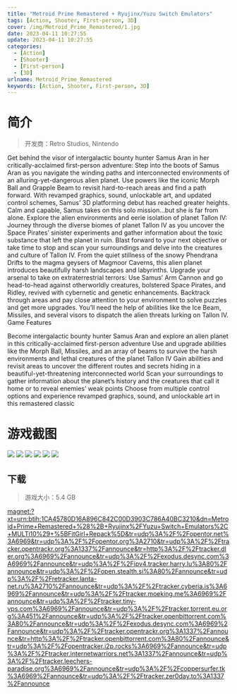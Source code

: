 ```yaml
---
title: "Metroid Prime Remastered + Ryujinx/Yuzu Switch Emulators"
tags: [Action, Shooter, First-person, 3D]
cover: /img/Metroid_Prime_Remastered/1.jpg
date: 2023-04-11 10:27:55
update: 2023-04-11 10:27:55
categories: 
  - [Action]
  - [Shooter]
  - [First-person]
  - [3D]
urlname: Metroid_Prime_Remastered
keywords: [Action, Shooter, First-person, 3D]
---
```

# 简介

> 开发商：Retro Studios, Nintendo

Get behind the visor of intergalactic bounty hunter Samus Aran in her critically-acclaimed first-person adventure:
Step into the boots of Samus Aran as you navigate the winding paths and interconnected environments of an alluring-yet-dangerous alien planet. Use powers like the iconic Morph Ball and Grapple Beam to revisit hard-to-reach areas and find a path forward. With revamped graphics, sound, unlockable art, and updated control schemes, Samus’ 3D platforming debut has reached greater heights. Calm and capable, Samus takes on this solo mission…but she is far from alone.
Explore the alien environments and eerie isolation of planet Tallon IV:
Journey through the diverse biomes of planet Tallon IV as you uncover the Space Pirates’ sinister experiments and gather information about the toxic substance that left the planet in ruin. Blast forward to your next objective or take time to stop and scan your surroundings and delve into the creatures and culture of Tallon IV. From the quiet stillness of the snowy Phendrana Drifts to the magma geysers of Magmoor Caverns, this alien planet introduces beautifully harsh landscapes and labyrinths.
Upgrade your arsenal to take on extraterrestrial terrors:
Use Samus’ Arm Cannon and go head-to-head against otherworldly creatures, bolstered Space Pirates, and Ridley, revived with cybernetic and genetic enhancements. Backtrack through areas and pay close attention to your environment to solve puzzles and get more upgrades. You’ll need the help of abilities like the Ice Beam, Missiles, and several visors to dispatch the alien threats lurking on Tallon IV.
Game Features

Become intergalactic bounty hunter Samus Aran and explore an alien planet in this critically-acclaimed first-person adventure
Use and upgrade abilities like the Morph Ball, Missiles, and an array of beams to survive the harsh environments and lethal creatures of the planet Tallon IV
Gain abilities and revisit areas to uncover the different routes and secrets hiding in a beautiful-yet-threatening interconnected world
Scan your surroundings to gather information about the planet’s history and the creatures that call it home or to reveal enemies’ weak points
Choose from multiple control options and experience revamped graphics, sound, and unlockable art in this remastered classic

# 游戏截图

![](/img/Metroid_Prime_Remastered/2.jpg)
![](/img/Metroid_Prime_Remastered/3.jpg)
![](/img/Metroid_Prime_Remastered/4.jpg)
![](/img/Metroid_Prime_Remastered/5.jpg)
![](/img/Metroid_Prime_Remastered/6.jpg)
![](/img/Metroid_Prime_Remastered/7.jpg)


## 下载

> 游戏大小：5.4 GB

[magnet:?xt=urn:btih:1CA45780D16A896C842C00D3903C786A40BC3210&amp;dn=Metroid+Prime+Remastered+%28%2B+Ryujinx%2FYuzu+Switch+Emulators%2C+MULTi10%29+%5BFitGirl+Repack%5D&amp;tr=udp%3A%2F%2Fopentor.net%3A6969&amp;tr=udp%3A%2F%2Fopentor.org%3A2710&amp;tr=udp%3A%2F%2Ftracker.opentrackr.org%3A1337%2Fannounce&amp;tr=http%3A%2F%2Ftracker.dler.org%3A6969%2Fannounce&amp;tr=udp%3A%2F%2Fexodus.desync.com%3A6969%2Fannounce&amp;tr=udp%3A%2F%2Fipv4.tracker.harry.lu%3A80%2Fannounce&amp;tr=udp%3A%2F%2Fopen.stealth.si%3A80%2Fannounce&amp;tr=udp%3A%2F%2Fretracker.lanta-net.ru%3A2710%2Fannounce&amp;tr=udp%3A%2F%2Ftracker.cyberia.is%3A6969%2Fannounce&amp;tr=udp%3A%2F%2Ftracker.moeking.me%3A6969%2Fannounce&amp;tr=udp%3A%2F%2Ftracker.tiny-vps.com%3A6969%2Fannounce&amp;tr=udp%3A%2F%2Ftracker.torrent.eu.org%3A451%2Fannounce&amp;tr=udp%3A%2F%2Ftracker.openbittorrent.com%3A80%2Fannounce&amp;tr=udp%3A%2F%2Fexodus.desync.com%3A6969%2Fannounce&amp;tr=udp%3A%2F%2Ftracker.opentrackr.org%3A1337%2Fannounce&amp;tr=http%3A%2F%2Ftracker.openbittorrent.com%3A80%2Fannounce&amp;tr=udp%3A%2F%2Fopentracker.i2p.rocks%3A6969%2Fannounce&amp;tr=udp%3A%2F%2Ftracker.internetwarriors.net%3A1337%2Fannounce&amp;tr=udp%3A%2F%2Ftracker.leechers-paradise.org%3A6969%2Fannounce&amp;tr=udp%3A%2F%2Fcoppersurfer.tk%3A6969%2Fannounce&amp;tr=udp%3A%2F%2Ftracker.zer0day.to%3A1337%2Fannounce](magnet:?xt=urn:btih:1CA45780D16A896C842C00D3903C786A40BC3210&amp;dn=Metroid+Prime+Remastered+%28%2B+Ryujinx%2FYuzu+Switch+Emulators%2C+MULTi10%29+%5BFitGirl+Repack%5D&amp;tr=udp%3A%2F%2Fopentor.net%3A6969&amp;tr=udp%3A%2F%2Fopentor.org%3A2710&amp;tr=udp%3A%2F%2Ftracker.opentrackr.org%3A1337%2Fannounce&amp;tr=http%3A%2F%2Ftracker.dler.org%3A6969%2Fannounce&amp;tr=udp%3A%2F%2Fexodus.desync.com%3A6969%2Fannounce&amp;tr=udp%3A%2F%2Fipv4.tracker.harry.lu%3A80%2Fannounce&amp;tr=udp%3A%2F%2Fopen.stealth.si%3A80%2Fannounce&amp;tr=udp%3A%2F%2Fretracker.lanta-net.ru%3A2710%2Fannounce&amp;tr=udp%3A%2F%2Ftracker.cyberia.is%3A6969%2Fannounce&amp;tr=udp%3A%2F%2Ftracker.moeking.me%3A6969%2Fannounce&amp;tr=udp%3A%2F%2Ftracker.tiny-vps.com%3A6969%2Fannounce&amp;tr=udp%3A%2F%2Ftracker.torrent.eu.org%3A451%2Fannounce&amp;tr=udp%3A%2F%2Ftracker.openbittorrent.com%3A80%2Fannounce&amp;tr=udp%3A%2F%2Fexodus.desync.com%3A6969%2Fannounce&amp;tr=udp%3A%2F%2Ftracker.opentrackr.org%3A1337%2Fannounce&amp;tr=http%3A%2F%2Ftracker.openbittorrent.com%3A80%2Fannounce&amp;tr=udp%3A%2F%2Fopentracker.i2p.rocks%3A6969%2Fannounce&amp;tr=udp%3A%2F%2Ftracker.internetwarriors.net%3A1337%2Fannounce&amp;tr=udp%3A%2F%2Ftracker.leechers-paradise.org%3A6969%2Fannounce&amp;tr=udp%3A%2F%2Fcoppersurfer.tk%3A6969%2Fannounce&amp;tr=udp%3A%2F%2Ftracker.zer0day.to%3A1337%2Fannounce)